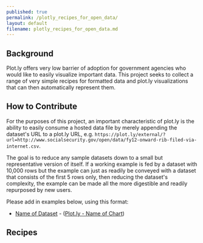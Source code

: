 ```yaml
---
published: true
permalink: /plotly_recipes_for_open_data/
layout: default
filename: plotly_recipes_for_open_data.md
---
```


  
## Background

Plot.ly offers very low barrier of adoption for government agencies who would like to easily visualize important data.  This project seeks to collect a range of very simple recipes for formatted data and plot.ly visualizations that can then automatically represent them.  

## How to Contribute

For the purposes of this project, an important characteristic of plot.ly is the ability to easily consume a hosted data file by merely appending the dataset's URL to a plot.ly URL, e.g. `https://plot.ly/external/?url=http://www.socialsecurity.gov/open/data/fy12-onward-rib-filed-via-internet.csv`.    
  
The goal is to reduce any sample datasets down to a small but representative version of itself.  If a working example is fed by a dataset with 10,000 rows but the example can just as readily be conveyed with a dataset that consists of the first 5 rows only, then reducing the dataset's complexity, the example can be made all the more digestible and readily repurposed by new users.    

Please add in examples below, using this format:

* [Name of Dataset](http://www.example.com/dataset.csv) - ([Plot.ly - Name of  Chart](https://plot.ly/external/?url=http://www.example.com/dataset.csv))  


## Recipes 


